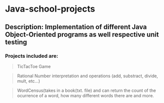 # Java-school-projects
## Description: Implementation of different Java Object-Oriented programs as well respective unit testing

### Projects included are:
> TicTacToe Game

> Rational Number interpretation and operations (add, substract, divide, mult, etc...)

>WordCensus(takes in a book(txt. file) and can return the count of the ocurrence of a word, how many different words there are and more. 

